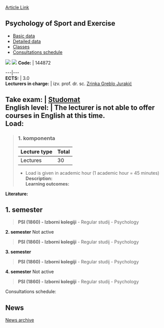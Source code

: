 [Article Link](https://www.fhs.hr/en/course/posae)

## Psychology of Sport and Exercise
  * [Basic data](https://www.fhs.hr/en/course/posae#v1id-523821_58303_1_0 "Basic data")
  * [Detailed data](https://www.fhs.hr/en/course/posae#v1id-523821_58303_1_1 "Detailed data")
  * [Classes](https://www.fhs.hr/en/course/posae#v1id-523821_58303_1_2 "Classes")
  * [Consultations schedule](https://www.fhs.hr/en/course/posae#v1id-523821_58303_1_3 "Consultations schedule")


[![](https://www.fhs.hr/img/flags/gif/hr.gif)](https://www.fhs.hr/predmet/psv) [![](https://www.fhs.hr/img/flags/gif/gb.gif)](https://www.fhs.hr/en/course/posae)
**Code:** |  144872  
  
---|---  
**ECTS:** |  3.0   
**Lecturers in charge:** |  izv. prof. dr. sc. [Zrinka Greblo Jurakić](https://www.fhs.hr/staff/zrinka.greblo_jurakic)   
  
**Take exam:** |  [Studomat](http://www.isvu.hr/studomat)  
**English level:** |  The lecturer is not able to offer courses in English at this time.   
**Load:**  
---  
> ### 1. komponenta
> | Lecture type | Total  
> ---|---  
> Lectures | 30  
> * Load is given in academic hour (1 academic hour = 45 minutes)   
**Description:**  
> **Learning outcomes:**  

  
**Literature:**  

  
**1. semester**  
---  
> **PSI (1860) - Izborni kolegiji** - Regular studij - Psychology  
>   
  
**2. semester** Not active  
> **PSI (1860) - Izborni kolegiji** - Regular studij - Psychology  
>   
  
**3. semester**  
> **PSI (1860) - Izborni kolegiji** - Regular studij - Psychology  
>   
  
**4. semester** Not active  
> **PSI (1860) - Izborni kolegiji** - Regular studij - Psychology  
>   
Consultations schedule: 


## News
[News archive](https://www.fhs.hr/en/course/posae?@=20uc1#news_111845 "News archive")
